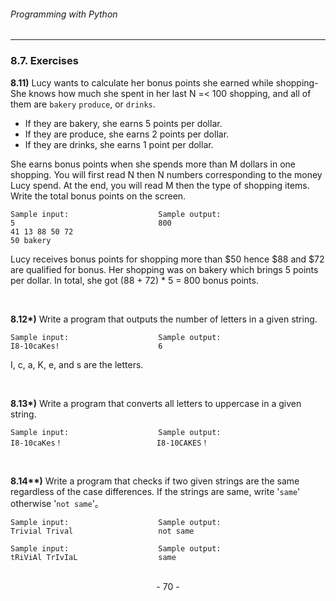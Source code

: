 ###### Programming with Python
---

### 8.7. Exercises

**8.11)** Lucy wants to calculate her bonus points she earned while shopping- She knows how much she spent in her last N =< 100 shopping, and all of them are
``bakery`` ``produce``, or ``drinks``.

- If they are bakery, she earns 5 points per dollar.
- If they are produce, she earns 2 points per dollar.
- If they are drinks, she earns 1 point per dollar.

She earns bonus points when she spends more than M dollars in one shopping.
You will first read N then N numbers corresponding to the money Lucy spend. At
the end, you will read M then the type of shopping items. Write the total bonus
points on the screen.

```
Sample input:                    Sample output:
5                                800
41 13 88 50 72
50 bakery
```


Lucy receives bonus points for shopping more than $50 hence $88 and $72 are
qualified for bonus. Her shopping was on bakery which brings 5 points per dollar.
In total, she got (88 + 72) * 5 = 800 bonus points.

<br>

**8.12\*)** Write a program that outputs the number of letters in a given string.

```
Sample input:                    Sample output:
I8-10caKes!                      6
```

I, c, a, K, e, and s are the letters.

<br>

**8.13\*)** Write a program that converts all letters to uppercase in a given string.

```
Sample input:                    Sample output:
I8-10caKes！                     I8-10CAKES！
```

<br>

**8.14\*\*)** Write a program that checks if two given strings are the same regardless of the case differences. If the strings are same, write '``same``' otherwise '``not same``'。

```
Sample input:                    Sample output:
Trivial Trival                   not same
```

```
Sample input:                    Sample output:
tRiViAl TrIvIaL                  same
```
<br>

<center> - 70 - </center>